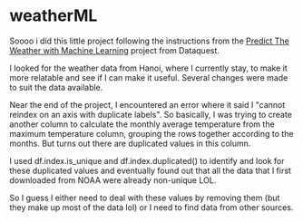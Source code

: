 # weatherML
Soooo i did this little project following the instructions from the [Predict The Weather with Machine Learning](https://www.youtube.com/watch?v=km95-NMT6lU&t=2102s&ab_channel=Dataquest) project from Dataquest.

I looked for the weather data from Hanoi, where I currently stay, to make it more relatable and see if I can make it useful. Several changes were made to suit the data available.

Near the end of the project, I encountered an error where it said I "cannot reindex on an axis with duplicate labels". So basically, I was trying to  create another column to calculate the monthly average temperature from the maximum temperature column, grouping the rows together according to the months. But turns out there are duplicated values in this column.

I used df.index.is_unique and df.index.duplicated() to identify and look for these duplicated values and eventually found out that all the data that I first downloaded from NOAA were already non-unique LOL.

So I guess I either need to deal with these values by removing them (but they make up most of the data lol) or I need to find data from other sources.
